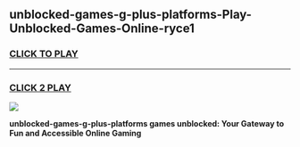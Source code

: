 
## unblocked-games-g-plus-platforms-Play-Unblocked-Games-Online-ryce1
<h3>
<a href="https://premium76.site?title=unblocked-games-g-plus-platforms&ref=25A">CLICK TO PLAY</a></h3>
<hr>

<h3>
<a href="https://premium76.site?title=unblocked-games-g-plus-platforms&ref=25A">CLICK 2 PLAY</a>
  
</h3>

<a href="https://premium76.site?title=unblocked-games-g-plus-platforms&ref=25A"><img src="https://clearcache.store/games.png"></a>


**unblocked-games-g-plus-platforms games unblocked: Your Gateway to Fun and Accessible Online Gaming**
